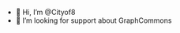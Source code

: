 - 👋 Hi, I’m @Cityof8
- 👀 I’m looking for support about GraphCommons

<!---
Cityof8/Cityof8 is a ✨ special ✨ repository because its `README.md` (this file) appears on your GitHub profile.
You can click the Preview link to take a look at your changes.
--->

